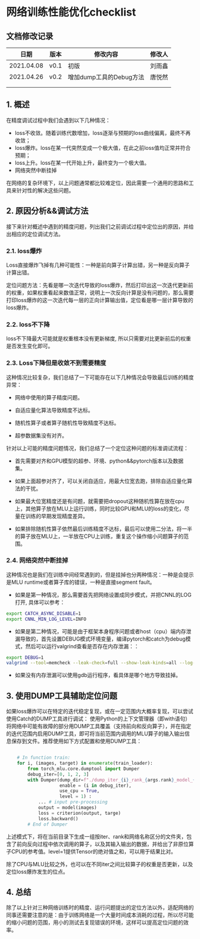# 网络训练性能优化checklist


## 文档修改记录

| 日期 | 版本 | 修改内容 | 修改人 |
| ---- | ---- | -------- | ------ |
| 2021.04.08     |   v0.1   |     初版     |    刘雨鑫    |
| 2021.04.26     |   v0.2   |  增加dump工具的Debug方法  |  唐悦然  |
|      |      |          |        |
|      |      |          |        |


## 1. 概述

在精度调试过程中我们会遇到以下几种情况：

- loss不收敛。随着训练代数增加，loss逐渐与预期的loss曲线偏离，最终不再收敛；
- loss爆炸。loss在某一代突然变成一个极大值，在此之前loss值均正常并符合预期；
- loss上升。loss在某一代开始上升，最终变为一个极大值。
- 网络突然中断挂掉

在网络的复杂环境下，以上问题通常都比较难定位，因此需要一个通用的思路和工具来针对性的解决这些问题。

## 2. 原因分析&&调试方法

接下来针对概述中遇到的精度问题，列出我们之前调试过程中定位出的原因，并给出相应的定位调试方法。

### 2.1. loss爆炸

Loss直接爆炸飞掉有几种可能性：一种是前向算子计算出错，另一种是反向算子计算出错。

定位问题方法：先看是哪一次迭代导致的loss爆炸，然后打印出这一次迭代更新前的权重，如果权重看起来数值正常，说明上一次反向计算是没有问题的，那么需要打印loss爆炸的这一次迭代每一层的正向计算输出值，定位看是哪一层计算导致的loss爆炸。

### 2.2. loss不下降

loss不下降最大可能就是权重根本没有更新梯度, 所以只需要对比更新前后的权重是否发生变化即可。

### 2.3. Loss下降但是收敛不到需要精度

这种情况比较复杂，我们总结了一下可能存在以下几种情况会导致最后训练的精度异常：

- 网络中使用的算子精度问题。

- 自适应量化算法导致精度不达标。

- 随机性算子或者算子随机性导致精度不达标。

- 超参数据集没有对齐。

针对以上可能的精度问题情况，我们总结了一个定位这种问题的标准调试流程：

- 首先需要对齐和GPU模型的超参、环境、python&&pytorch版本以及数据集。

- 如果上面超参对齐了，可以关闭自适应，用最大位宽去跑，排除自适应量化算法的干扰。

- 如果最大位宽精度还是有问题，就需要把dropout这种随机性算在放在cpu上，其他算子放在MLU上运行训练，同时比较GPU和MLU的loss的变化，尽量在训练的早期发现精度差异。

- 如果排除随机性算子依然最后训练精度不达标，最后可以使用二分法，将一半的算子放在MLU上，一半放在CPU上训练，重复这个操作缩小问题算子的范围。


### 2.4. 网络突然中断挂掉

这种情况也是我们在训练中间经常遇到的，但是挂掉也分两种情况：一种是会提示是MLU runtime或者算子库的错误，一种是直接segment fault。

- 如果是第一种情况，那么需要首先把网络设置成同步模式，并把CNNL的LOG打开, 具体可以参考：
```bash
export CATCH_ASYNC_DISABLE=1
export CNNL_MIN_LOG_LEVEL=INFO
```

- 如果是第二种情况，可能是由于框架本身程序问题或者host（cpu）端内存泄漏导致的，首先设置DEBUG模式环境变量，编译pytorch和catch为debug模式，然后可以运行valgrind查看是否存在内存泄漏：： 
```bash
export DEBUG=1
valgrind --tool=memcheck --leak-check=full --show-leak-kinds=all --log-file=XXX python XXX.py (-param XXX)
```

- 如果没有内存泄漏可以使用gdb运行程序，看具体是哪个地方导致挂掉。


## 3. 使用DUMP工具辅助定位问题

如果loss爆炸可以在特定的迭代稳定复现，或在一定范围内大概率复现，可以尝试使用Catch的DUMP工具进行调试：
使用Python的上下文管理器（即with语句）将网络中可能有故障的部分用DUMP工具覆盖（支持前向和反向算子），并在指定的迭代范围内启用DUMP工具，即可将当前范围内调用的MLU算子的输入输出信息保存到文件。推荐使用如下方式配置和使用DUMP工具：

```python

    # In function train:
    for i, (images, target) in enumerate(train_loader):
        from torch_mlu.core.dumptool import Dumper
        debug_iter=[0, 1, 2, 3]
        with Dumper(dump_dir=f"./dump_iter_{i}_rank_{args.rank}_model_{args.arch}",
                    enable = (i in debug_iter),
                    use_cpu = True,
                    level = 1) :
            ... # input pre-processing
            output = model(images)
            loss = criterion(output, targe)
            loss.backward()
        # End of Dumper
```

上述模式下，将在当前目录下生成一组按iter、rank和网络名称区分的文件夹，包含了前向反向过程中依次调用的算子，以及其输入输出的数据，并给出了非原位算子CPU的参考值。level=1提供Tensor的绝对值之和，可以用于结果比对。

除了CPU与MLU比较之外，也可以在不同iter之间比较算子的权重是否更新，以及定位loss爆炸发生的位点。

## 4. 总结

除了以上针对三种网络训练时的精度、运行问题提出的定位方法以外，适配网络的同事还需要注意的是：由于训练网络是一个大量时间成本消耗的过程，所以尽可能的缩小问题的范围，用小的测试去复现错误的环境，这样可以提高定位问题的效率。



